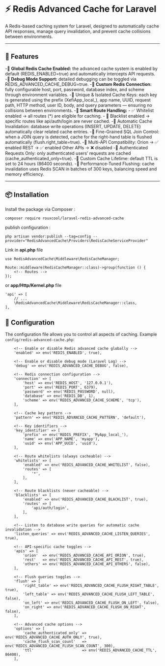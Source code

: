# ⚡ Redis Advanced Cache for Laravel

A Redis-based caching system for Laravel, designed to automatically cache API responses, manage query invalidation, and prevent cache collisions between environments.

---

## 🚀 Features

-🔹 **Global Redis Cache Enabled:** the advanced cache system is enabled by default (REDIS_ENABLED=true) and automatically intercepts API requests.
-🔹 **Debug Mode Support:** detailed debugging can be toggled via REDIS_ADVANCED_CACHE_DEBUG=true.
-🔹 **Custom Redis Connection:** fully configurable host, port, password, database index, and scheme through environment variables.
-🔹 Unique & Isolated Cache Keys: each key is generated using the prefix (XefiApp_local_), app name, UUID, request path, HTTP method, user ID, body, and query parameters — ensuring no collisions between environments.
-🔹 **Smart Route Handling:**
    - ✅ Whitelist enabled → all routes (*) are eligible for caching.
    - 🚫 Blacklist enabled → specific routes like api/auth/login are never cached.
-🔹 Automatic Cache Invalidation: database write operations (INSERT, UPDATE, DELETE) automatically clear related cache entries.
-🔹 Fine-Grained SQL Join Control: when a JOIN query is detected, cache for the right-hand table is flushed automatically (flush.right_table=true).
-🔹 Multi-API Compatibility:
    Orion → ✅ enabled
    REST → ✅ enabled
    Other APIs → ❌ disabled
-🔹 Authenticated Requests Only: only authenticated users’ requests are cached (cache_authenticated_only=true).
-🔹 Custom Cache Lifetime: default TTL is set to 24 hours (86400 seconds).
-🔹 Performance-Tuned Flushing: cache invalidation uses Redis SCAN in batches of 300 keys, balancing speed and memory efficiency.

---

## 📦 Installation

Install the package via Composer :

```bash
composer require rouxcool/laravel-redis-advanced-cache
```

publish configuration :
```
php artisan vendor:publish --tag=config --provider="RedisAdvancedCache\Providers\RedisCacheServiceProvider"
```

Link in **api.php** file
```
use RedisAdvancedCache\Middleware\RedisCacheManager;

Route::middleware(RedisCacheManager::class)->group(function () {
    <!-- Routes -->
});
```

or **app/Http/Kernel.php** file
```
'api' => [
    // ...
    \RedisAdvancedCache\Middleware\RedisCacheManager::class,
],
```

## 🧩 Configuration

The configuration file allows you to control all aspects of caching. Example ``config/redis-advanced-cache.php``:
```
    <!-- Enable or disable Redis advanced cache globally -->
    'enabled' => env('REDIS_ENABLED', true),

    <!-- Enable or disable debug mode (Laravel Log) -->
    'debug' => env('REDIS_ADVANCED_CACHE_DEBUG', false),

    <!-- Redis connection configuration -->
    'connection' => [
        'host' => env('REDIS_HOST', '127.0.0.1'),
        'port' => env('REDIS_PORT', 6379),
        'password' => env('REDIS_PASSWORD', null),
        'database' => env('REDIS_DB', 1),
        'scheme' => env('REDIS_ADVANCED_CACHE_SCHEME', 'tcp'),
    ],

    <!-- Cache key pattern -->
    'pattern' => env('REDIS_ADVANCED_CACHE_PATTERN', 'default'),

    <!-- Key identifiers -->
    'key_identifier' => [
        'prefix' => env('REDIS_PREFIX', 'MyApp_local_'),
        'name' => env('APP_NAME', 'myapp'),
        'uuid' => env('APP_UUID', 'uuid'),
    ],

    <!-- Route whitelists (always cacheable) -->
    'whitelists' => [
        'enabled' => env('REDIS_ADVANCED_CACHE_WHITELIST', false),
        'routes' => [
            '*',
        ],
    ],

    <!-- Route blacklists (never cacheable) -->
    'blacklists' => [
        'enabled' => env('REDIS_ADVANCED_CACHE_BLACKLIST', true),
        'routes' => [
            'api/auth/login',
        ],
    ],

    <!-- Listen to database write queries for automatic cache invalidation -->
    'listen_queries' => env('REDIS_ADVANCED_CACHE_LISTEN_QUERIES', true),

    <!-- API-specific cache toggles -->
    'apis' => [
        'orion'  => env('REDIS_ADVANCED_CACHE_API_ORION', true),
        'rest'   => env('REDIS_ADVANCED_CACHE_API_REST', true),
        'others' => env('REDIS_ADVANCED_CACHE_API_OTHERS', false),
    ],

    <!-- Flush queries toggles -->
    'flush' => [
        'right_table' => env('REDIS_ADVANCED_CACHE_FLUSH_RIGHT_TABLE', true),
        'left_table' => env('REDIS_ADVANCED_CACHE_FLUSH_LEFT_TABLE', false),
        'on_left' => env('REDIS_ADVANCED_CACHE_FLUSH_ON_LEFT', false),
        'on_right' => env('REDIS_ADVANCED_CACHE_FLUSH_ON_RIGHT', false),
    ],

    <!-- Advanced cache options -->
    'options' => [
        'cache_authenticated_only' => env('REDIS_ADVANCED_CACHE_AUTH_ONLY', true),
        'cache_flush_scan_count'   => env('REDIS_ADVANCED_CACHE_FLUSH_SCAN_COUNT', 300),
        'ttl'                      => env('REDIS_ADVANCED_CACHE_TTL', 86400),
    ],
```